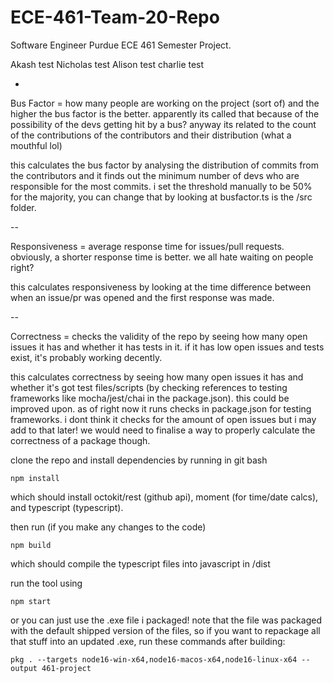 # ECE-461-Team-20-Repo
Software Engineer Purdue ECE 461 Semester Project.

Akash test
Nicholas test
Alison test
charlie test

-

Bus Factor = how many people are working on the project (sort of) and the higher the bus factor is the better. apparently its called that because of the possibility of the devs getting hit by a bus? anyway its related to the count of the contributions of the contributors and their distribution (what a mouthful lol)

this calculates the bus factor by analysing the distribution of commits from the contributors and it finds out the minimum number of devs who are responsible for the most commits.
i set the threshold manually to be 50% for the majority, you can change that by looking at busfactor.ts is the /src folder.

--

Responsiveness = average response time for issues/pull requests. obviously, a shorter response time is better. we all hate waiting on people right?

this calculates responsiveness by looking at the time difference between when an issue/pr was opened and the first response was made.

--

Correctness = checks the validity of the repo by seeing how many open issues it has and whether it has tests in it. if it has low open issues and tests exist, it's probably working decently.

this calculates correctness by seeing how many open issues it has and whether it's got test files/scripts (by checking references to testing frameworks like mocha/jest/chai in the package.json). this could be improved upon.
as of right now it runs checks in package.json for testing frameworks. i dont think it checks for the amount of open issues but i may add to that later! we would need to finalise a way to properly calculate the correctness of a package though.

clone the repo and install dependencies by running in git bash

```npm install```

which should install octokit/rest (github api), moment (for time/date calcs), and typescript (typescript).

then run (if you make any changes to the code)

```npm build```

which should compile the typescript files into javascript in /dist

run the tool using

```npm start```

or you can just use the .exe file i packaged! note that the file was packaged with the default shipped version of the files, so if you want to repackage all that stuff into an updated .exe, run these commands after building:

```pkg . --targets node16-win-x64,node16-macos-x64,node16-linux-x64 --output 461-project```


